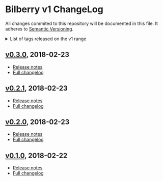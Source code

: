 
# Bilberry v1 ChangeLog

All changes commited to this repository will be documented in this file. It adheres to [Semantic Versioning](http://semver.org/).

<details>
<summary>List of tags released on the v1 range</summary>

- [v0.3.0](#v030-2018-02-23)
- [v0.2.1](#v021-2018-02-23)
- [v0.2.0](#v020-2018-02-23)
- [v0.1.0](#v010-2018-02-22)

</details>



## [v0.3.0](https://github.com/Digznav/version-bumper/tree/v0.3.0), 2018-02-23
- [Release notes](https://github.com/Digznav/version-bumper/releases/tag/v0.3.0)
- [Full changelog](https://github.com/Digznav/version-bumper/compare/v0.2.1...v0.3.0)


## [v0.2.1](https://github.com/Digznav/version-bumper/tree/v0.2.1), 2018-02-23
- [Release notes](https://github.com/Digznav/version-bumper/releases/tag/v0.2.1)
- [Full changelog](https://github.com/Digznav/version-bumper/compare/v0.2.0...v0.2.1)


## [v0.2.0](https://github.com/Digznav/version-bumper/tree/v0.2.0), 2018-02-23
- [Release notes](https://github.com/Digznav/version-bumper/releases/tag/v0.2.0)
- [Full changelog](https://github.com/Digznav/version-bumper/compare/v0.1.0...v0.2.0)


## [v0.1.0](https://github.com/Digznav/version-bumper/tree/v0.1.0), 2018-02-22
- [Release notes](https://github.com/Digznav/version-bumper/releases/tag/v0.1.0)
- [Full changelog](https://github.com/Digznav/version-bumper/compare/5c170bcc11422aeff27ae549100195c46d77ef1f...v0.1.0)
